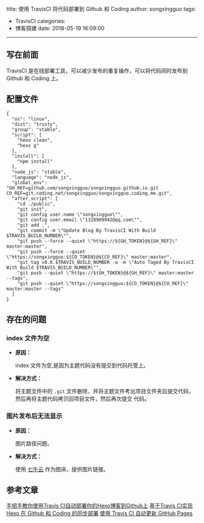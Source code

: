 title: 使用 TravisCI 将代码部署到 Github 和 Coding
author: songxingguo
tags:
  - TravisCI
categories:
  - 博客搭建
date: 2018-05-19 16:09:00
---
## 写在前面

TravisCI 是在线部署工具，可以减少发布的重复操作，可以将代码同时发布到 Github 和 Coding 上。

## 配置文件

```
{
  "os": "linux",
  "dist": "trusty",
  "group": "stable",
  "script": [
    "hexo clean",
    "hexo g"
  ],
  "install": [
    "npm install"
  ],
  "node_js": "stable",
  "language": "node_js",
  "global_env": "GH_REF=github.com/songxingguo/songxingguo.github.io.git CO_REF=git.coding.net/songxingguo/songxingguo.coding.me.git",
  "after_script": [
    "cd ./public",
    "git init",
    "git config user.name \"songxingguo\"",
    "git config user.email \"1328989942@qq.com\"",
    "git add .",
    "git commit -m \"Update Blog By TravisCI With Build $TRAVIS_BUILD_NUMBER\"",
    "git push --force --quiet \"https://${GH_TOKEN}@${GH_REF}\" master:master",
    "git push --force --quiet \"https://songxingguo:${CO_TOKEN}@${CO_REF}\" master:master",
    "git tag v0.0.$TRAVIS_BUILD_NUMBER -a -m \"Auto Taged By TravisCI With Build $TRAVIS_BUILD_NUMBER\"",
    "git push --quiet \"https://${GH_TOKEN}@${GH_REF}\" master:master --tags",
    "git push --quiet \"https://songxingguo:${CO_TOKEN}@${CO_REF}\" master:master --tags"
  ]
}
```

<!-- more -->

## 存在的问题

### index 文件为空

- **原因：**

  index 文件为空,是因为主题代码没有提交到代码托管上。
  
- **解决方式：**

  将主题文件中的 `.git` 文件删除，并将主题文件考出项目文件夹后提交代码，然后再将主题代码拷贝回项目文件，然后再次提交 代码。

### 图片发布后无法显示

- **原因：**

  图片路径问题。

- **解决方式：**

  使用 [七牛云](https://www.qiniu.com/) 作为图床，提供图片链接。

## 参考文章

[手把手教你使用Travis CI自动部署你的Hexo博客到Github上](https://blog.csdn.net/woblog/article/details/51319364)
[基于Travis CI实现 Hexo 在 Github 和 Coding 的同步部署](https://blog.csdn.net/qinyuanpei/article/details/79388983)
[使用 Travis CI 自动更新 GitHub Pages](https://notes.iissnan.com/2016/publishing-github-pages-with-travis-ci/)